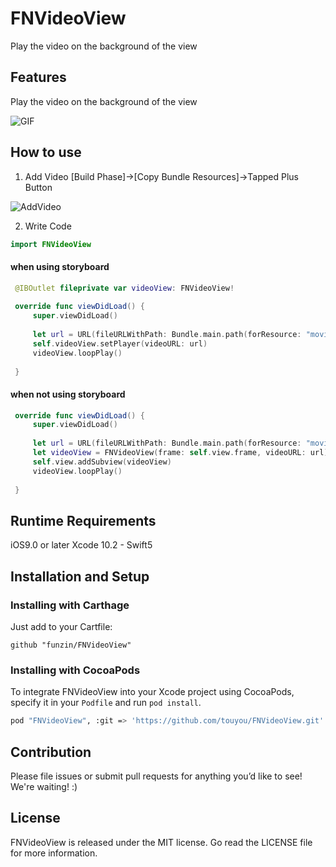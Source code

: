 # FNVideoView
Play the video on the background of the view

## Features
Play the video on the background of the view

![GIF](https://github.com/funzin/FNVideoView/blob/master/Screenshot/demo.gif)

## How to use
1. Add Video
[Build Phase]→[Copy Bundle Resources]→Tapped Plus Button

![AddVideo](https://github.com/funzin/FNVideoView/blob/master/Screenshot/AddVideo.png)


2. Write Code
```Swift
import FNVideoView
```
   #### when using storyboard
   ```Swift
    @IBOutlet fileprivate var videoView: FNVideoView!
    
    override func viewDidLoad() {
        super.viewDidLoad()
        
        let url = URL(fileURLWithPath: Bundle.main.path(forResource: "movie", ofType: "mp4")!)
        self.videoView.setPlayer(videoURL: url)
        videoView.loopPlay()
        
    }
   ```
  
   #### when not using storyboard
   ```Swift
    override func viewDidLoad() {
        super.viewDidLoad()
        
        let url = URL(fileURLWithPath: Bundle.main.path(forResource: "movie", ofType: "mp4")!)
        let videoView = FNVideoView(frame: self.view.frame, videoURL: url)
        self.view.addSubview(videoView)
        videoView.loopPlay()
        
    }
   ```
  
## Runtime Requirements
iOS9.0 or later
Xcode 10.2 - Swift5
## Installation and Setup
### Installing with Carthage

Just add to your Cartfile:

```ogdl
github "funzin/FNVideoView"
```

### Installing with CocoaPods


To integrate FNVideoView into your Xcode project using CocoaPods, specify it in your `Podfile` and run `pod install`.
```bash
pod "FNVideoView", :git => 'https://github.com/touyou/FNVideoView.git'
```

## Contribution

Please file issues or submit pull requests for anything you’d like to see! We're waiting! :)

## License
FNVideoView is released under the MIT license. Go read the LICENSE file for more information.

